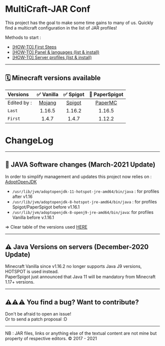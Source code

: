 MultiCraft-JAR Conf
=====
This project has the goal to make some time gains to many of us.
Quickly find a multicraft configuration in the list of JAR profiles!

Methods to start :

- [[HOW-TO] First Steps](https://github.com/ValentinTh/MultiCraft-JAR-Conf/raw/master/HOW-TO/QUICK-INTRODUCTION.md)     
- [[HOW-TO] Panel & languages (list & install)](https://github.com/ValentinTh/MultiCraft-JAR-Conf/raw/master/HOW-TO/LANGUAGES.md)    
- [[HOW-TO] Server profiles (list & install)](https://github.com/ValentinTh/MultiCraft-JAR-Conf/raw/master/HOW-TO/PROFILES.md)   

-----
🗓 Minecraft versions available
-----

| Versions | ✅ Vanilla | ✅ Spigot | 🔨 PaperSpigot |
| :--------|:----------:|:---------:|:---------------:|
| Edited by : |[Mojang](https://mojang.com)|[Spigot](https://spigotmc.org)|[PaperMC](https://papermc.io)| 
| `Last`| 1.16.5 | 1.16.2 | 1.16.5 |
| `First`| 1.4.7 | 1.4.7 | 1.12.2 |

# ChangeLog

-----
📌 JAVA Software changes (March-2021 Update)
----

In order to simplify management and updates this project now relies on : [AdoptOpenJDK](https://adoptopenjdk.net)   
- ```/usr/lib/jvm/adoptopenjdk-11-hotspot-jre-amd64/bin/java``` : for profiles after v1.16
- ```/usr/lib/jvm/adoptopenjdk-8-hotspot-jre-amd64/bin/java``` : for profiles Spigot/PaperSpigot before v1.16.1
- ```/usr/lib/jvm/adoptopenjdk-8-openj9-jre-amd64/bin/java```: for profiles Vanilla before v.1.16.1

=> Clear table of the versions used [HERE](https://github.com/ValentinTh/MultiCraft-JAR-Conf/raw/master/HOW-TO/QUICK-INTRODUCTION.md)

-----
⚠️ Java Versions on servers (December-2020 Update)
----

Minecraft Vanilla since v1.16.2 no longer supports Java J9 versions, HOTSPOT is used instead.     
PaperSpigot just announced that Java 11 will be mandatory from Minecraft 1.17+ versions.     

-----
⚠️⚠️⚠️ You find a bug? Want to contribute?
-----
Don't be afraid to open an issue!    
Or to send a patch proposal :D    

-----
NB : JAR files, links or anything else of the textual content are not mine but property of respective editors.
© 2017 - 2021
